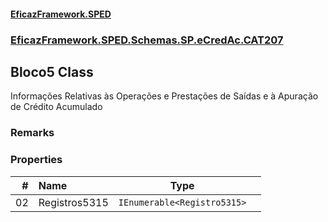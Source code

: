 #### [EficazFramework.SPED](EficazFrameworkSPED.md 'EficazFramework SPED')
### [EficazFramework.SPED.Schemas.SP.eCredAc.CAT207](EficazFramework.SPED.Schemas.SP.eCredAc.CAT207.md 'EficazFramework.SPED.Schemas.SP.eCredAc.CAT207')

## Bloco5 Class

Informações Relativas às Operações e Prestações de Saídas e à Apuração de Crédito Acumulado

### Remarks
### Properties

| # | Name | Type | |
| ---: | :--- | :---: | :--- |
| 02 | Registros5315 | `IEnumerable<Registro5315>` |  |
